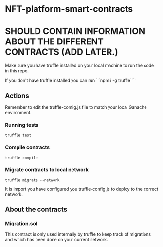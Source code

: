 # NFT-platform-smart-contracts

# SHOULD CONTAIN INFORMATION ABOUT THE DIFFERENT CONTRACTS (ADD LATER.)

Make sure you have truffle installed on your local machine to run the code in this repo.

If you don't have truffle installed you can run ```npm i -g truffle````

## Actions

Remember to edit the truffle-config.js file to match your local Ganache environment.

### Running tests

`truffle test`

### Compile contracts

`truffle compile`

### Migrate contracts to local network

`truffle migrate --network`

It is import you have configured you truffle-config.js to deploy to the correct network.

## About the contracts

### Migration.sol

This contract is only used internally by truffle to keep track of migrations and which has been done on your current network.
